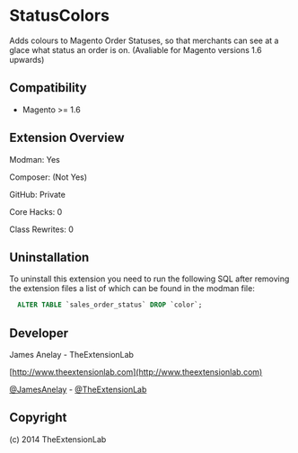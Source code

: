 # StatusColors
Adds colours to Magento Order Statuses, so that merchants can see at a glace what status an order is on. (Avaliable for Magento versions 1.6 upwards)

Compatibility
-------------
- Magento >= 1.6

Extension Overview
------------------
Modman: Yes

Composer: (Not Yes)

GitHub: Private

Core Hacks: 0

Class Rewrites: 0

Uninstallation
--------------
To uninstall this extension you need to run the following SQL after removing the extension files a list of which can be found in the modman file:
```sql
  ALTER TABLE `sales_order_status` DROP `color`;
```
Developer
--------------
James Anelay - TheExtensionLab

[http://www.theextensionlab.com](http://www.theextensionlab.com)

[@JamesAnelay](https://twitter.com/jamesanelay) - [@TheExtensionLab](https://twitter.com/TheExtensionLab)

Copyright
---------
(c) 2014 TheExtensionLab
